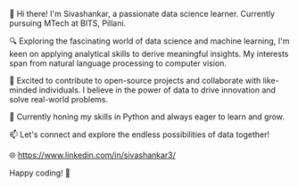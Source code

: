 👋 Hi there! I'm Sivashankar, a passionate data science learner. Currently pursuing MTech at BITS, Pillani.

🔍 Exploring the fascinating world of data science and machine learning, I'm keen on applying analytical skills to derive meaningful insights. My interests span from natural language processing to computer vision.

🚀 Excited to contribute to open-source projects and collaborate with like-minded individuals. I believe in the power of data to drive innovation and solve real-world problems.

💼 Currently honing my skills in Python  and always eager to learn and grow.

📫 Let's connect and explore the endless possibilities of data together!

🌐 https://www.linkedin.com/in/sivashankar3/

Happy coding! 🚀
